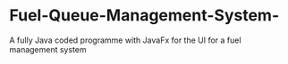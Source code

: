 # Fuel-Queue-Management-System-
A fully Java coded programme with JavaFx for the UI for a fuel management system
